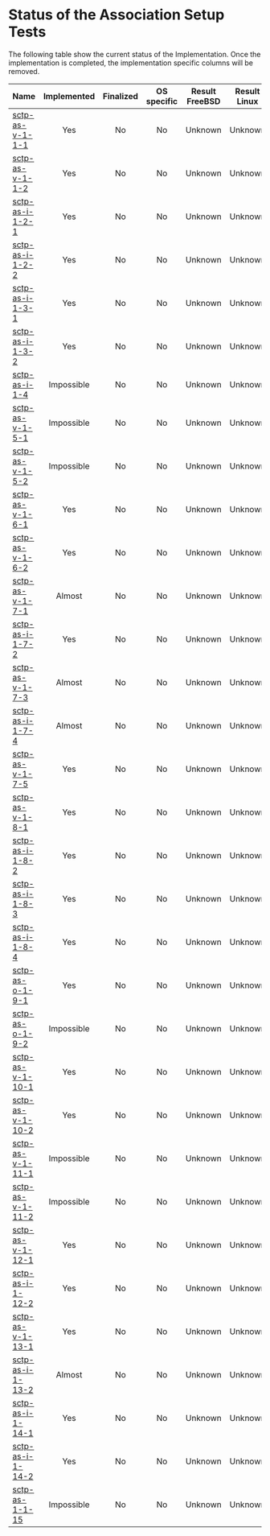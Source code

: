 # Status of the Association Setup Tests

The following table show the current status of the Implementation. Once the implementation is completed, the implementation specific columns will be removed.

| Name                                    | Implemented | Finalized | OS specific | Result FreeBSD | Result Linux |
|:----------------------------------------|:-----------:|:---------:|:-----------:|:--------------:|:------------:|
|[sctp-as-v-1-1-1](sctp-as-v-1-1-1.pkt)   | Yes         | No        | No          | Unknown        | Unknown      |
|[sctp-as-v-1-1-2](sctp-as-v-1-1-2.pkt)   | Yes         | No        | No          | Unknown        | Unknown      |
|[sctp-as-i-1-2-1](sctp-as-i-1-2-1.pkt)   | Yes         | No        | No          | Unknown        | Unknown      |
|[sctp-as-i-1-2-2](sctp-as-i-1-2-2.pkt)   | Yes         | No        | No          | Unknown        | Unknown      |
|[sctp-as-i-1-3-1](sctp-as-i-1-3-1.pkt)   | Yes         | No        | No          | Unknown        | Unknown      |
|[sctp-as-i-1-3-2](sctp-as-i-1-3-2.pkt)   | Yes         | No        | No          | Unknown        | Unknown      |
|[sctp-as-i-1-4](sctp-as-i-1-4.pkt)       | Impossible  | No        | No          | Unknown        | Unknown      |
|[sctp-as-v-1-5-1](sctp-as-v-1-5-1.pkt)   | Impossible  | No        | No          | Unknown        | Unknown      |
|[sctp-as-v-1-5-2](sctp-as-v-1-5-2.pkt)   | Impossible  | No        | No          | Unknown        | Unknown      |
|[sctp-as-v-1-6-1](sctp-as-v-1-6-1.pkt)   | Yes         | No        | No          | Unknown        | Unknown      |
|[sctp-as-v-1-6-2](sctp-as-v-1-6-2.pkt)   | Yes         | No        | No          | Unknown        | Unknown      |
|[sctp-as-v-1-7-1](sctp-as-v-1-7-1.pkt)   | Almost      | No        | No          | Unknown        | Unknown      |
|[sctp-as-i-1-7-2](sctp-as-i-1-7-2.pkt)   | Yes         | No        | No          | Unknown        | Unknown      |
|[sctp-as-v-1-7-3](sctp-as-v-1-7-3.pkt)   | Almost      | No        | No          | Unknown        | Unknown      |
|[sctp-as-i-1-7-4](sctp-as-i-1-7-4.pkt)   | Almost      | No        | No          | Unknown        | Unknown      |
|[sctp-as-v-1-7-5](sctp-as-v-1-7-5.pkt)   | Yes         | No        | No          | Unknown        | Unknown      |
|[sctp-as-v-1-8-1](sctp-as-v-1-8-1.pkt)   | Yes         | No        | No          | Unknown        | Unknown      |
|[sctp-as-i-1-8-2](sctp-as-i-1-8-2.pkt)   | Yes         | No        | No          | Unknown        | Unknown      |
|[sctp-as-i-1-8-3](sctp-as-i-1-8-3.pkt)   | Yes         | No        | No          | Unknown        | Unknown      |
|[sctp-as-i-1-8-4](sctp-as-i-1-8-4.pkt)   | Yes         | No        | No          | Unknown        | Unknown      |
|[sctp-as-o-1-9-1](sctp-as-o-1-9-1.pkt)   | Yes         | No        | No          | Unknown        | Unknown      |
|[sctp-as-o-1-9-2](sctp-as-o-1-9-2.pkt)   | Impossible  | No        | No          | Unknown        | Unknown      |
|[sctp-as-v-1-10-1](sctp-as-v-1-10-1.pkt) | Yes         | No        | No          | Unknown        | Unknown      |
|[sctp-as-v-1-10-2](sctp-as-v-1-10-2.pkt) | Yes         | No        | No          | Unknown        | Unknown      |
|[sctp-as-v-1-11-1](sctp-as-v-1-11-1.pkt) | Impossible  | No        | No          | Unknown        | Unknown      |
|[sctp-as-v-1-11-2](sctp-as-v-1-11-2.pkt) | Impossible  | No        | No          | Unknown        | Unknown      |
|[sctp-as-v-1-12-1](sctp-as-v-1-12-1.pkt) | Yes         | No        | No          | Unknown        | Unknown      |
|[sctp-as-i-1-12-2](sctp-as-i-1-12-2.pkt) | Yes         | No        | No          | Unknown        | Unknown      |
|[sctp-as-v-1-13-1](sctp-as-v-1-13-1.pkt) | Yes         | No        | No          | Unknown        | Unknown      |
|[sctp-as-i-1-13-2](sctp-as-i-1-13-2.pkt) | Almost      | No        | No          | Unknown        | Unknown      |
|[sctp-as-i-1-14-1](sctp-as-i-1-14-1.pkt) | Yes         | No        | No          | Unknown        | Unknown      |
|[sctp-as-i-1-14-2](sctp-as-i-1-14-2.pkt) | Yes         | No        | No          | Unknown        | Unknown      |
|[sctp-as-1-1-15](sctp-as-1-1-15.pkt)     | Impossible  | No        | No          | Unknown        | Unknown      |
